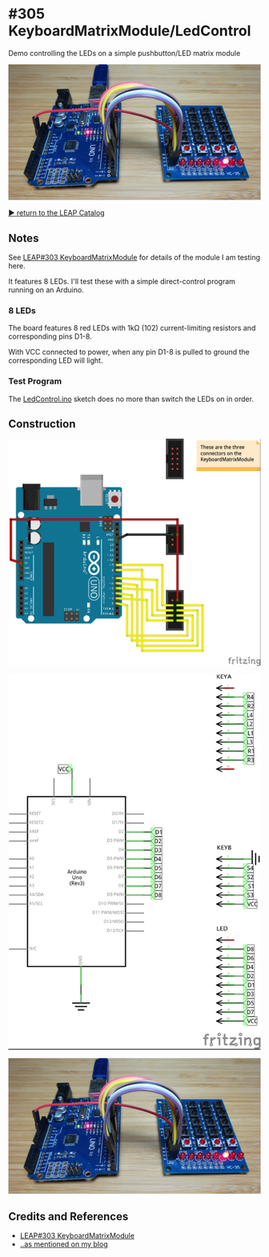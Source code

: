 # #305 KeyboardMatrixModule/LedControl

Demo controlling the LEDs on a simple pushbutton/LED matrix module

![Build](./assets/LedControl_build.jpg?raw=true)

[:arrow_forward: return to the LEAP Catalog](http://leap.tardate.com)

## Notes

See [LEAP#303 KeyboardMatrixModule](../) for details of the module I am testing here.

It features 8 LEDs. I'll test these with a simple direct-control program running on an Arduino.

### 8 LEDs

The board features 8 red LEDs with 1kΩ (102) current-limiting resistors and corresponding pins D1-8.

With VCC connected to power, when any pin D1-8 is pulled to ground the corresponding LED will light.


### Test Program

The [LedControl.ino](./LedControl.ino) sketch does no more than switch the LEDs on in order.


## Construction

![Breadboard](./assets/LedControl_bb.jpg?raw=true)

![Schematic](./assets/LedControl_schematic.jpg?raw=true)

![Build](./assets/LedControl_build.jpg?raw=true)

## Credits and References
* [LEAP#303 KeyboardMatrixModule](../)
* [..as mentioned on my blog](https://blog.tardate.com/2017/05/leap303-keyboard-matrix-module.html)
